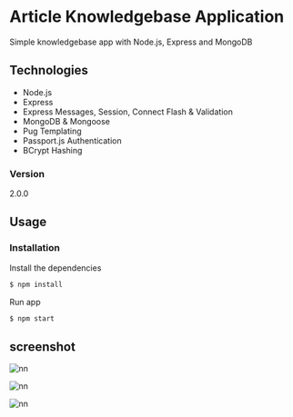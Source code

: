 # Article Knowledgebase Application
Simple knowledgebase app with Node.js, Express and MongoDB


## Technologies
* Node.js
* Express
* Express Messages, Session, Connect Flash & Validation
* MongoDB & Mongoose
* Pug Templating
* Passport.js Authentication
* BCrypt Hashing

### Version
2.0.0

## Usage


### Installation

Install the dependencies

```sh
$ npm install
```
Run app

```sh
$ npm start
```

## screenshot

![nn](https://user-images.githubusercontent.com/12325386/28754634-7775c9b0-757b-11e7-8413-4fdb6eb18065.JPG)

![nn](https://user-images.githubusercontent.com/12325386/28754646-b0b31228-757b-11e7-9240-287583b15bc1.JPG)


![nn](https://user-images.githubusercontent.com/12325386/28754651-ecc412b2-757b-11e7-9b6e-3ffe69bb598f.JPG)


